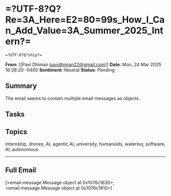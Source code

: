 # =?UTF-8?Q?Re=3A_Here=E2=80=99s_How_I_Can_Add_Value=3A_Summer_2025_Intern?=
	=?UTF-8?Q?ship?=
**From**: [[Pavi Dhiman <pavidhiman22@gmail.com>]]
**Date**: Mon, 24 Mar 2025 16:28:20 -0400
**Sentiment**: Neutral
**Status**: Pending

## Summary
The email seems to contain multiple email messages as objects.

## Tasks

## Topics
internship, drones, AI, agentic AI, university, humanoids, waterloo, software, AI, autonomous

---

## Full Email
[<email.message.Message object at 0x1076c1630>, <email.message.Message object at 0x1076c1810>]